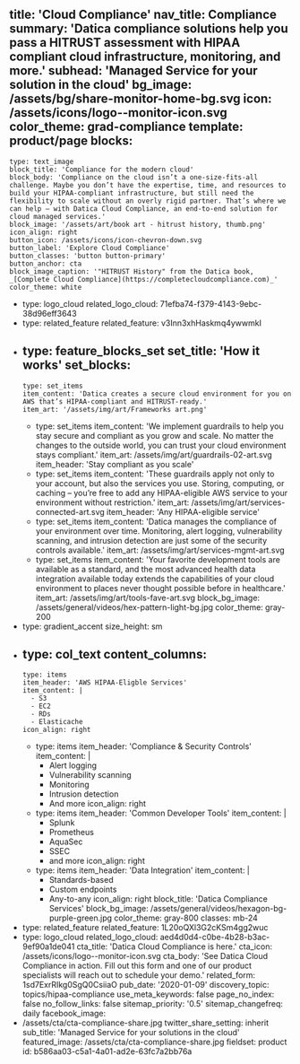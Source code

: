 title: 'Cloud Compliance'
nav_title: Compliance
summary: 'Datica compliance solutions help you pass a HITRUST assessment with HIPAA compliant cloud infrastructure, monitoring, and more.'
subhead: 'Managed Service for your solution in the cloud'
bg_image: /assets/bg/share-monitor-home-bg.svg
icon: /assets/icons/logo--monitor-icon.svg
color_theme: grad-compliance
template: product/page
blocks:
  -
    type: text_image
    block_title: 'Compliance for the modern cloud'
    block_body: 'Compliance on the cloud isn’t a one-size-fits-all challenge. Maybe you don’t have the expertise, time, and resources to build your HIPAA-compliant infrastructure, but still need the flexibility to scale without an overly rigid partner. That’s where we can help — with Datica Cloud Compliance, an end-to-end solution for cloud managed services.'
    block_image: '/assets/art/book art - hitrust history, thumb.png'
    icon_align: right
    button_icon: /assets/icons/icon-chevron-down.svg
    button_label: 'Explore Cloud Compliance'
    button_classes: 'button button-primary'
    button_anchor: cta
    block_image_caption: '"HITRUST History" from the Datica book, _[Complete Cloud Compliance](https://completecloudcompliance.com)_'
    color_theme: white
  -
    type: logo_cloud
    related_logo_cloud: 71efba74-f379-4143-9ebc-38d96eff3643
  -
    type: related_feature
    related_feature: v3Inn3xhHaskmq4ywwmkI
  -
    type: feature_blocks_set
    set_title: 'How it works'
    set_blocks:
      -
        type: set_items
        item_content: 'Datica creates a secure cloud environment for you on AWS that’s HIPAA-compliant and HITRUST-ready.'
        item_art: '/assets/img/art/Frameworks art.png'
      -
        type: set_items
        item_content: 'We implement guardrails to help you stay secure and compliant as you grow and scale. No matter the changes to the outside world, you can trust your cloud environment  stays compliant.'
        item_art: /assets/img/art/guardrails-02-art.svg
        item_header: 'Stay compliant as you scale'
      -
        type: set_items
        item_content: 'These guardrails apply not only to your account, but also the services you use. Storing, computing, or caching – you’re free to add any HIPAA-eligible AWS service to your environment without restriction.'
        item_art: /assets/img/art/services-connected-art.svg
        item_header: 'Any HIPAA-eligible service'
      -
        type: set_items
        item_content: 'Datica manages the compliance of your environment over time. Monitoring, alert logging, vulnerability scanning, and intrusion detection are just some of the security controls available.'
        item_art: /assets/img/art/services-mgmt-art.svg
      -
        type: set_items
        item_content: 'Your favorite development tools are available as a standard, and the most advanced health data integration available today extends the capabilities of your cloud environment to places never thought possible before in healthcare.'
        item_art: /assets/img/art/tools-fave-art.svg
    block_bg_image: /assets/general/videos/hex-pattern-light-bg.jpg
    color_theme: gray-200
  -
    type: gradient_accent
    size_height: sm
  -
    type: col_text
    content_columns:
      -
        type: items
        item_header: 'AWS HIPAA-Eligble Services'
        item_content: |
          - S3
          - EC2
          - RDs
          - Elasticache
        icon_align: right
      -
        type: items
        item_header: 'Compliance & Security Controls'
        item_content: |
          - Alert logging
          - Vulnerability scanning
          - Monitoring
          - Intrusion detection
          - And more
        icon_align: right
      -
        type: items
        item_header: 'Common Developer Tools'
        item_content: |
          - Splunk
          - Prometheus
          - AquaSec
          - SSEC
          - and more
        icon_align: right
      -
        type: items
        item_header: 'Data Integration'
        item_content: |
          - Standards-based
          - Custom endpoints
          - Any-to-any
        icon_align: right
    block_title: 'Datica Compliance Services'
    block_bg_image: /assets/general/videos/hexagon-bg-purple-green.jpg
    color_theme: gray-800
    classes: mb-24
  -
    type: related_feature
    related_feature: 1L20oQXl3G2cKSm4gg2wuc
  -
    type: logo_cloud
    related_logo_cloud: aed4d0d4-c0be-4b28-b3ac-9ef90a1de041
cta_title: 'Datica Cloud Compliance is here.'
cta_icon: /assets/icons/logo--monitor-icon.svg
cta_body: 'See Datica Cloud Compliance in action. Fill out this form and one of our product specialists will reach out to schedule your demo.'
related_form: 1sd7ExrRIkg0SgQ0CsiiaO
pub_date: '2020-01-09'
discovery_topic: topics/hipaa-compliance
use_meta_keywords: false
page_no_index: false
no_follow_links: false
sitemap_priority: '0.5'
sitemap_changefreq: daily
facebook_image:
  - /assets/cta/cta-compliance-share.jpg
twitter_share_setting: inherit
sub_title: 'Managed Service for your solutions in the cloud'
featured_image: /assets/cta/cta-compliance-share.jpg
fieldset: product
id: b586aa03-c5a1-4a01-ad2e-63fc7a2bb76a
